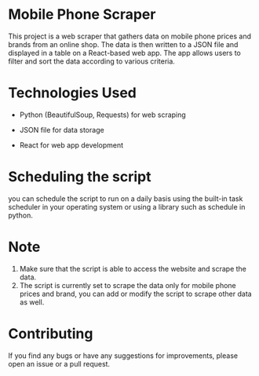 # Mobile Phone Scraper

This project is a web scraper that gathers data on mobile phone prices and brands from an online shop. The data is then written to a JSON file and displayed in a table on a React-based web app. The app allows users to filter and sort the data according to various criteria.

# Technologies Used
- Python (BeautifulSoup, Requests) for web scraping
* JSON file for data storage
+ React for web app development
    
# Scheduling the script
you can schedule the script to run on a daily basis using the built-in task scheduler in your operating system or using a library such as schedule in python.

# Note
1. Make sure that the script is able to access the website and scrape the data.
2. The script is currently set to scrape the data only for mobile phone prices and brand, 
   you can add or modify the script to scrape other data as well.

# Contributing
If you find any bugs or have any suggestions for improvements, please open an issue or a pull request.
